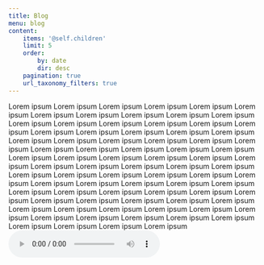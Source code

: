 ```yaml
---
title: Blog
menu: blog
content:
    items: '@self.children'
    limit: 5
    order:
        by: date
        dir: desc
    pagination: true
    url_taxonomy_filters: true
---
```


Lorem ipsum	Lorem ipsum	Lorem ipsum	Lorem ipsum	Lorem ipsum	Lorem ipsum	Lorem ipsum	Lorem ipsum	Lorem ipsum	Lorem ipsum	Lorem ipsum	Lorem ipsum	Lorem ipsum	Lorem ipsum	Lorem ipsum	Lorem ipsum	Lorem ipsum	Lorem ipsum	Lorem ipsum	Lorem ipsum	Lorem ipsum	Lorem ipsum	Lorem ipsum	Lorem ipsum	Lorem ipsum	Lorem ipsum	Lorem ipsum	Lorem ipsum	Lorem ipsum	Lorem ipsum	Lorem ipsum	Lorem ipsum	Lorem ipsum	Lorem ipsum	Lorem ipsum	Lorem ipsum	Lorem ipsum	Lorem ipsum	Lorem ipsum	Lorem ipsum	Lorem ipsum	Lorem ipsum	Lorem ipsum	Lorem ipsum	Lorem ipsum	Lorem ipsum	Lorem ipsum	Lorem ipsum	Lorem ipsum	Lorem ipsum	Lorem ipsum	Lorem ipsum	Lorem ipsum	Lorem ipsum	Lorem ipsum	Lorem ipsum	Lorem ipsum	Lorem ipsum	Lorem ipsum	Lorem ipsum	Lorem ipsum	Lorem ipsum	Lorem ipsum	Lorem ipsum	Lorem ipsum	Lorem ipsum	Lorem ipsum	Lorem ipsum	Lorem ipsum	Lorem ipsum	Lorem ipsum	Lorem ipsum	Lorem ipsum	Lorem ipsum	Lorem ipsum	Lorem ipsum	Lorem ipsum	Lorem ipsum	Lorem ipsum	Lorem ipsum	Lorem ipsum	![De La Soul - Ring Ring Ring (Ha Ha Hey).mp3](De%20La%20Soul%20-%20Ring%20Ring%20Ring%20%28Ha%20Ha%20Hey%29.mp3)